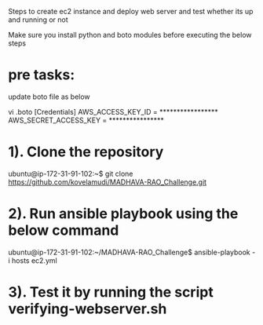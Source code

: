 Steps to create ec2 instance and deploy web server and test whether its up and running or not

Make sure you install python and boto modules before executing the below steps

pre tasks:
=========

update boto file as below

vi .boto
[Credentials]
AWS_ACCESS_KEY_ID = *****************
AWS_SECRET_ACCESS_KEY = ****************


1). Clone the  repository
=========================

ubuntu@ip-172-31-91-102:~$ git clone https://github.com/kovelamudi/MADHAVA-RAO_Challenge.git


2). Run ansible playbook using the below command
=================================================


ubuntu@ip-172-31-91-102:~/MADHAVA-RAO_Challenge$ ansible-playbook -i hosts ec2.yml


3). Test it by running the script verifying-webserver.sh
=========================================================


